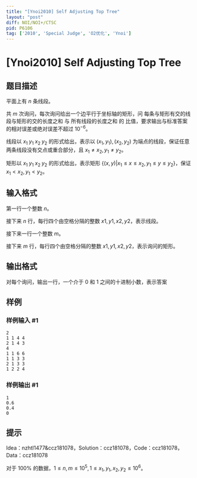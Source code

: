 ```yaml
---
title: "[Ynoi2010] Self Adjusting Top Tree"
layout: "post"
diff: NOI/NOI+/CTSC
pid: P6106
tag: ['2010', 'Special Judge', 'O2优化', 'Ynoi']
---
```

# [Ynoi2010] Self Adjusting Top Tree
## 题目描述

平面上有 $n$ 条线段。

共 $m$ 次询问，每次询问给出一个边平行于坐标轴的矩形，问 每条与矩形有交的线段与矩形的交的长度之和 与 所有线段的长度之和 的 比值，要求输出与标准答案的相对误差或绝对误差不超过 $10^{-6}$。

线段以 $x_1\;y_1\;x_2\;y_2$ 的形式给出，表示以 $(x_1,y_1),(x_2,y_2)$ 为端点的线段，保证任意两条线段没有交点或重合部分，且 $x_1\ne x_2,y_1\ne y_2$。

矩形以 $x_1\;y_1\;x_2\;y_2$ 的形式给出，表示矩形 $\{(x,y)|x_1\le x\le x_2,y_1\le y\le y_2\}$，保证 $x_1< x_2, y_1< y_2$。
## 输入格式

第一行一个整数 $n$。

接下来 $n$ 行，每行四个由空格分隔的整数 $x1,y1,x2,y2$，表示线段。

接下来一行一个整数 $m$。

接下来 $m$ 行，每行四个由空格分隔的整数 $x1,y1,x2,y2$，表示询问的矩形。
## 输出格式

对每个询问，输出一行，一个介于 $0$ 和 $1$ 之间的十进制小数，表示答案
## 样例

### 样例输入 #1
```
2
1 1 4 4
2 1 4 3
4
1 1 6 6
1 1 3 3
2 1 3 3
1 2 2 4
```
### 样例输出 #1
```
1
0.6
0.4
0
```
## 提示

Idea：nzhtl1477&ccz181078，Solution：ccz181078，Code：ccz181078，Data：ccz181078

对于 $100\%$ 的数据，$1\le n,m\le 10^5, 1\le x_1,y_1,x_2,y_2\le 10^6$。
